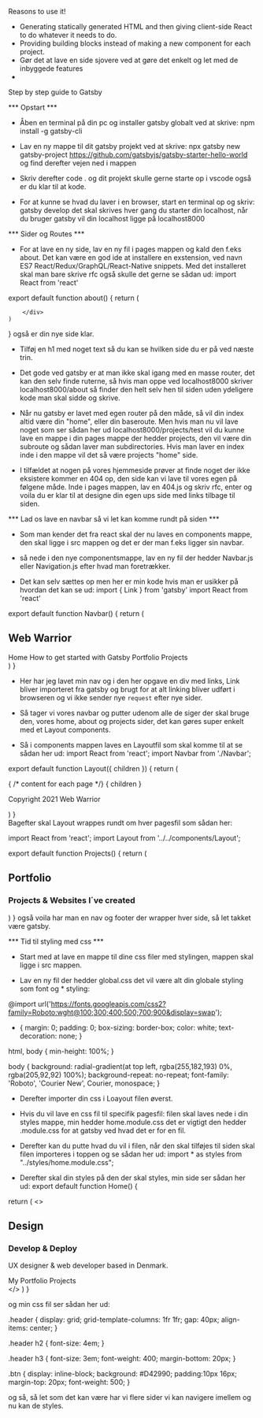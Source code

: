 Reasons to use it!

- Generating statically generated HTML and then giving client-side React to do whatever it needs to do.
- Providing building blocks instead of making a new component for each project.
- Gør det at lave en side sjovere ved at gøre det enkelt og let med de inbyggede features
- 

Step by step guide to Gatsby

*** Opstart ***

 - Åben en terminal på din pc og installer gatsby globalt ved at skrive: npm install -g gatsby-cli

 - Lav en ny mappe til dit gatsby projekt ved at skrive: npx gatsby new gatsby-project https://github.com/gatsbyjs/gatsby-starter-hello-world og find derefter vejen ned i mappen

 - Skriv derefter code . og dit projekt skulle gerne starte op i vscode også er du klar til at kode.

 - For at kunne se hvad du laver i en browser, start en terminal op og skriv: gatsby develop det skal skrives hver gang du starter din localhost, når du bruger gatsby vil din localhost ligge på localhost8000

*** Sider og Routes ***

 - For at lave en ny side, lav en ny fil i pages mappen og kald den f.eks about. Det kan være en god ide at installere en exstension, ved navn ES7 React/Redux/GraphQL/React-Native snippets. Med det installeret skal man bare skrive rfc også skulle det gerne se sådan ud: 
import React from 'react'

export default function about() {
    return (
        <div>
            
        </div>
    )
}
også er din nye side klar.

 - Tilføj en h1 med noget text så du kan se hvilken side du er på ved næste trin.

 - Det gode ved gatsby er at man ikke skal igang med en masse router, det kan den selv finde ruterne, så hvis man oppe ved localhost8000 skriver localhost8000/about så finder den helt selv hen til siden uden ydeligere kode man skal sidde og skrive.

 - Når nu gatsby er lavet med egen router på den måde, så vil din index altid være din "home", eller din baseroute. Men hvis man nu vil lave noget som ser sådan her ud localhost8000/projects/test vil du kunne lave en mappe i din pages mappe der hedder projects, den vil være din subroute og sådan laver man subdirectories. Hvis man laver en index inde i den mappe vil det så være projects "home" side.

 - I tilfældet at nogen på vores hjemmeside prøver at finde noget der ikke eksistere kommer en 404 op, den side kan vi lave til vores egen på følgene måde. Inde i pages mappen, lav en 404.js og skriv rfc, enter og voila du er klar til at designe din egen ups side med links tilbage til siden.


 *** Lad os lave en navbar så vi let kan komme rundt på siden ***

 - Som man kender det fra react skal der nu laves en components mappe, den skal ligge i src mappen og det er der man f.eks ligger sin navbar.

 - så nede i den nye componentsmappe, lav en ny fil der hedder Navbar.js eller Navigation.js efter hvad man foretrækker.

 - Det kan selv sættes op men her er min kode hvis man er usikker på hvordan det kan se ud:
import { Link } from 'gatsby'
import React from 'react'

export default function Navbar() {
    return (
        <nav>
            <h1>Web Warrior</h1>
            <div className="links">
                <Link to="/">Home</Link>
                <Link to="/about">How to get started with Gatsby</Link>
                <Link to="/projects">Portfolio Projects</Link>
            </div>
        </nav>
    )
}

 - Her har jeg lavet min nav og i den her opgave en div med links, Link bliver importeret fra gatsby og brugt for at alt linking bliver udført i browseren og vi ikke sender nye `request` efter nye sider.

 - Så tager vi vores navbar og putter udenom alle de siger der skal bruge den, vores home, about og projects sider, det kan gøres super enkelt med et Layout components.

 - Så i components mappen laves en Layoutfil som skal komme til at se sådan her ud:
import React from 'react';
import Navbar from './Navbar';

export default function Layout({ children }) {
    return (
        <div className="layout">
            <Navbar />
            <div className="content">
                { /* content for each page */}
                { children }
            </div>
            <footer>
                <p>Copyright 2021 Web Warrior</p>
            </footer>
        </div>
    )
}  
Bagefter skal Layout wrappes rundt om hver pagesfil som sådan her:

import React from 'react';
import Layout from '../../components/Layout';

export default function Projects() {
    return (
        <Layout>
        <div>
            <h2>Portfolio</h2>
            <h3>Projects & Websites I´ve created</h3>
        </div>
        </Layout>
    )
}
også voila har man en nav og footer der wrapper hver side, så let takket være gatsby.



*** Tid til styling med css *** 

 - Start med at lave en mappe til dine css filer med stylingen, mappen skal ligge i src mappen.

 - Lav en ny fil der hedder global.css det vil være alt din globale styling som font og * styling:

@import url('https://fonts.googleapis.com/css2?family=Roboto:wght@100;300;400;500;700;900&display=swap');

* {
    margin: 0;
    padding: 0;
    box-sizing: border-box;
    color: white;
    text-decoration: none;
}

html, body {
    min-height: 100%;
}

body {
    background: radial-gradient(at top left, rgba(255,182,193) 0%, rgba(205,92,92) 100%);
    background-repeat: no-repeat;
    font-family: 'Roboto', 'Courier New', Courier, monospace;
} 

 - Derefter importer din css i Loayout filen øverst.

 - Hvis du vil lave en css fil til specifik pagesfil: filen skal laves nede i din styles mappe, min hedder home.module.css det er vigtigt den hedder .module.css for at gatsby ved hvad det er for en fil.

 - Derefter kan du putte hvad du vil i filen, når den skal tilføjes til siden skal filen importeres i toppen og se sådan her ud: import * as styles from "../styles/home.module.css";

 - Derefter skal din styles på den der skal styles, min side ser sådan her ud: 
export default function Home() {

  return (
    <>
    <Layout>
      <section className={styles.header}>
        <div>
          <h2>Design</h2>
          <h3>Develop & Deploy</h3>
          <p>UX designer & web developer based in Denmark.</p>
          <Link className={styles.btn} to="/projects">My Portfolio Projects</Link>
        </div>
      </section>
    </Layout>
    </>
  )
}

og min css fil ser sådan her ud: 

.header {
    display: grid;
    grid-template-columns: 1fr 1fr;
    gap: 40px;
    align-items: center;
}

.header h2 {
    font-size: 4em;
}

.header h3 {
    font-size: 3em;
    font-weight: 400;
    margin-bottom: 20px;
}

.btn {
    display: inline-block;
    background: #D42990;
    padding:10px 16px;
    margin-top: 20px;
    font-weight: 500;
}


og så, så let som det kan være har vi flere sider vi kan navigere imellem og nu kan de styles.